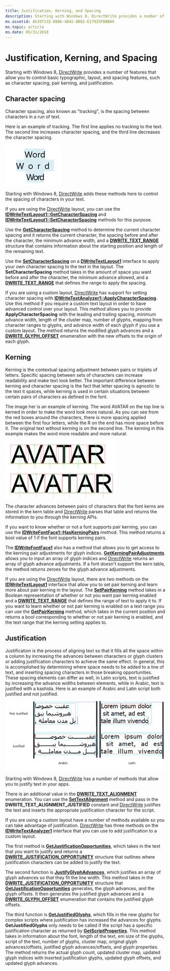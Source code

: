 ```yaml
---
title: Justification, Kerning, and Spacing
description: Starting with Windows 8, DirectWrite provides a number of features that allow you to control basic typographic, layout, and spacing features, such as character spacing, pair kerning, and justification.
ms.assetid: A5397132-0806-4842-8B82-E17925FBBBA9
ms.topic: article
ms.date: 05/31/2018
---
```


# Justification, Kerning, and Spacing

Starting with Windows 8, [DirectWrite](direct-write-portal.md) provides a number of features that allow you to control basic typographic, layout, and spacing features, such as character spacing, pair kerning, and justification.

## Character spacing

Character spacing, also known as "tracking", is the spacing between characters in a run of text.

Here is an example of tracking. The first line applies no tracking to the text. The second line increases character spacing, and the third line decreases the character spacing.

![three examples of the same text with no tracking, more spacing and less spacing.](images/spacing.png)

Starting with Windows 8, [DirectWrite](direct-write-portal.md) adds these methods here to control the spacing of characters in your text.

If you are using the [DirectWrite](direct-write-portal.md) layout, you can use the [**IDWriteTextLayout1::GetCharacterSpacing**](https://msdn.microsoft.com/library/Hh780439(v=VS.85).aspx) and [**IDWriteTextLayout1::SetCharacterSpacing**](https://msdn.microsoft.com/library/Hh780441(v=VS.85).aspx) methods for this purpose.

Use the [**GetCharacterSpacing**](https://msdn.microsoft.com/library/Hh780439(v=VS.85).aspx) method to determine the current character spacing and it returns the current character, the spacing before and after the character, the minimum advance width, and a [**DWRITE\_TEXT\_RANGE**](/windows/win32/api/dwrite/ns-dwrite-dwrite_text_range) structure that contains information about the starting position and length of the remaining text.

Use the [**SetCharacterSpacing**](https://msdn.microsoft.com/library/Hh780441(v=VS.85).aspx) on a [**DWriteTextLayout1**](https://msdn.microsoft.com/library/Hh780438(v=VS.85).aspx) interface to apply your own character spacing to the text in the layout. The **SetCharacterSpacing** method takes in the amount of space you want before and after the character, the minimum advance allowed, and a [**DWRITE\_TEXT\_RANGE**](/windows/win32/api/dwrite/ns-dwrite-dwrite_text_range) that defines the range to apply the spacing.

If you are using a custom layout, [DirectWrite](direct-write-portal.md) has support for setting character spacing with [**IDWriteTextAnalyzer1::ApplyCharacterSpacing**](https://msdn.microsoft.com/library/Hh780430(v=VS.85).aspx). Use this method if you require a custom text layout in order to have advanced control over your layout. This method allows you to provide **ApplyCharacterSpacing** with the leading and trailing spacing, minimum advance width, length of the cluster map, number of glyphs, mapping from character ranges to glyphs, and advance width of each glyph if you use a custom layout. The method returns the modified glyph advances and a [**DWRITE\_GLYPH\_OFFSET**](/windows/win32/api/dwrite/ns-dwrite-dwrite_glyph_offset) enumeration with the new offsets to the origin of each glyph.

## Kerning

Kerning is the contextual spacing adjustment between pairs or triplets of letters. Specific spacing between sets of characters can increase readability and make text look better. The important difference between kerning and character spacing is the fact that letter spacing is agnostic to the text it spaces, while kerning is used in certain situations between certain pairs of characters as defined in the font.

The image her is an example of kerning. The word AVATAR on the top line is kerned in order to make the word look more natural. As you can see from the red boxes around the characters, there is more spacing applied between the first four letters, while the R on the end has more space before it. The original text without kerning is on the second line. The kerning in this example makes the word more readable and more natural.

![an example of the same word with and without kerning applied.](images/kerning.png)

The character advances between pairs of characters that the font kerns are stored in the kern table and [DirectWrite](direct-write-portal.md) parses that table and returns the information to you through the kerning APIs.

If you want to know whether or not a font supports pair kerning, you can use the [**IDWriteFontFace1::HasKerningPairs**](https://msdn.microsoft.com/library/Hh780419(v=VS.85).aspx) method. This method returns a bool value of 1 if the font supports kerning pairs.

The [**IDWriteFontFace1**](https://msdn.microsoft.com/library/Hh780409(v=VS.85).aspx) also has a method that allows you to get access to the kerning pair adjustments for glyph indices. [**GetKerningPairAdjustments**](https://msdn.microsoft.com/library/Hh780414(v=VS.85).aspx) allows you to input an array of glyph indices and [DirectWrite](direct-write-portal.md) returns an array of glyph advance adjustments. If a font doesn't support the kern table, the method returns zeroes for the glyph advance adjustments.

If you are using the [DirectWrite](direct-write-portal.md) layout, there are two methods on the [**IDWriteTextLayout1**](https://msdn.microsoft.com/library/Hh780438(v=VS.85).aspx) interface that allow you to set pair kerning and learn more about pair kerning in the layout. The [**SetPairKerning**](https://msdn.microsoft.com/library/Hh780442(v=VS.85).aspx) method takes in a Boolean representation of whether or not you want pair kerning enabled and a [**DWRITE\_TEXT\_RANGE**](/windows/win32/api/dwrite/ns-dwrite-dwrite_text_range) that defines the range of text to apply it to. If you want to learn whether or not pair kerning is enabled on a text range you can use the [**GetPairKerning**](https://msdn.microsoft.com/library/Hh780440(v=VS.85).aspx) method, which takes in the current position and returns a bool corresponding to whether or not pair kerning is enabled, and the text range that the kerning setting applies to.

## Justification

Justification is the process of aligning text so that it fills all the space within a column by increasing the advances between characters or glyph clusters or adding justification characters to achieve the same effect. In general, this is accomplished by determining where space needs to be added to a line of text, and inserting spacing characters in those breaking opportunities. These spacing elements can differ as well, in Latin scripts, text is justified by increasing the advance widths between elements, while in Arabic, text is justified with a kashida. Here is an example of Arabic and Latin script both justified and not justified.

![an example of arabic and latin script both justified and not justified.](images/justification.png)

Starting with Windows 8, [DirectWrite](direct-write-portal.md) has a number of methods that allow you to justify text in your apps.

There is an additional value in the [**DWRITE\_TEXT\_ALIGNMENT**](/windows/win32/api/dwrite/ne-dwrite-dwrite_text_alignment) enumeration. You can use the [**SetTextAlignment**](https://msdn.microsoft.com/library/Dd316709(v=VS.85).aspx) method and pass in the **DWRITE\_TEXT\_ALIGNMENT\_JUSTIFIED** constant and [DirectWrite](direct-write-portal.md) justifies the text and inserts the appropriate justification character for the script.

If you are using a custom layout have a number of methods available so you can take advantage of justification. [DirectWrite](direct-write-portal.md) has three methods on the [**IDWriteTextAnalyzer1**](https://msdn.microsoft.com/library/Hh780428(v=VS.85).aspx) interface that you can use to add justification to a custom layout.

The first method is [**GetJustificationOpportunities**](https://msdn.microsoft.com/library/Hh780433(v=VS.85).aspx), which takes in the text that you want to justify and returns a [**DWRITE\_JUSTIFICATION\_OPPORTUNITY**](/windows/win32/api/Dwrite_1/ns-dwrite_1-dwrite_justification_opportunity) structure that outlines where justification characters can be added to justify the text.

The second function is [**JustifyGlyphAdvances**](https://msdn.microsoft.com/library/Hh780437(v=VS.85).aspx), which justifies an array of glyph advances so that they fit the line width. This method takes in the [**DWRITE\_JUSTIFICATION\_OPPORTUNITY**](/windows/win32/api/Dwrite_1/ns-dwrite_1-dwrite_justification_opportunity) structure that [**GetJustificationOpportunities**](https://msdn.microsoft.com/library/Hh780433(v=VS.85).aspx) generates, the glyph advances, and the glyph offsets. It then generates the justified glyph advances and a [**DWRITE\_GLYPH\_OFFSET**](/windows/win32/api/dwrite/ns-dwrite-dwrite_glyph_offset) enumeration that contains the justified glyph offsets.

The third function is [**GetJustifiedGlyphs**](https://msdn.microsoft.com/library/Hh780434(v=VS.85).aspx), which fills in the new glyphs for complex scripts where justification has increased the advances for glyphs. **GetJustifiedGlyphs** only needs to be called if the script has a specific justification character as returned by [**GetScriptProperties**](https://msdn.microsoft.com/library/Hh780435(v=VS.85).aspx). This method takes in information about the font, length of the text, em size of the glyphs, script of the text, number of glyphs, cluster map, original glyph advances/offsets, justified glyph advances/offsets, and glyph properties. The method returns the actual glyph count, updated cluster map, updated glyph indices with inserted justification glyphs, updated glyph offsets, and updated glyph advances.

 

 




